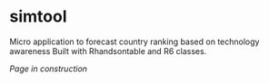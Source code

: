 # simtool

Micro application to forecast country ranking based on technology awareness
Built with Rhandsontable and R6 classes.

*Page in construction*
